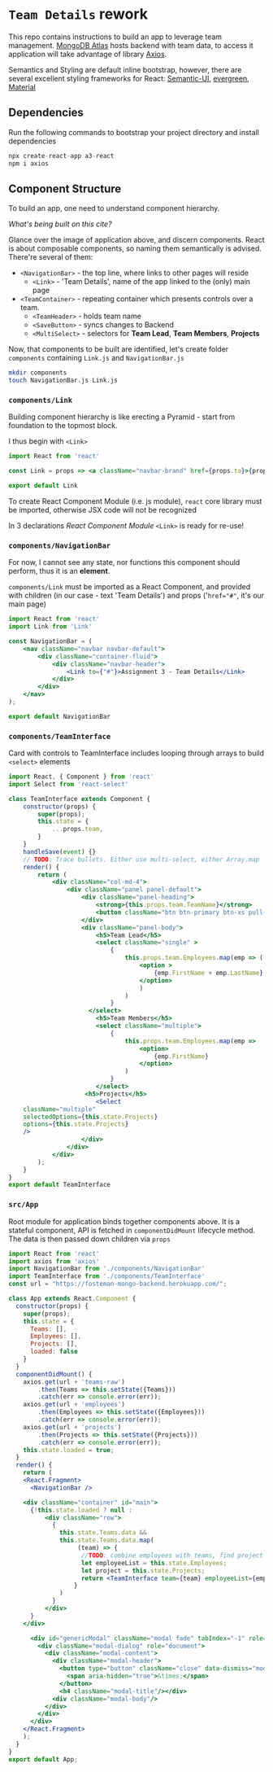 # `Team Details` rework
This repo contains instructions to build an app to leverage team management. [MongoDB Atlas](https://www.mongodb.com/cloud/atlas) hosts backend with team data, to access it application will take advantage of library [Axios](https://www.npmjs.com/package/axios).



Semantics and Styling are default inline bootstrap, however, there are several excellent styling frameworks for React: [Semantic-UI](), [evergreen](), [Material]()

## Dependencies
Run the following commands to bootstrap your project directory and install dependencies
```javascript
npx create-react-app a3-react
npm i axios
```
## Component Structure
To build an app, one need to understand component hierarchy. 

<em>What's being built on this cite? </em>

Glance over the image of application above, and discern components. React is about composable components, so naming them semantically is advised. There're several of them:
- `<NavigationBar>` - the top line, where links to other pages will reside
  - `<Link>` - 'Team Details', name of the app linked to the (only) main page
- `<TeamContainer>` - repeating container which presents controls over a team.
  - `<TeamHeader>` - holds team name
  - `<SaveButton>` - syncs changes to Backend
  - `<MultiSelect>` - selectors for <strong>Team Lead</strong>, <strong>Team Members</strong>, <strong>Projects</strong>
  
Now, that components to be built are identified, let's create folder `components` containing `Link.js` and `NavigationBar.js`
```bash
mkdir components
touch NavigationBar.js Link.js
```
### `components/Link`
Building component hierarchy is like erecting a Pyramid - start from foundation to the topmost block.

I thus begin with `<Link>`
```jsx harmony
import React from 'react'

const Link = props => <a className="navbar-brand" href={props.to}>{props.children}</a>;

export default Link
```
To create React Component Module (i.e. js module), `react` core library must be imported, otherwise JSX code will not be recognized

In 3 declarations <em>React Component Module</em> `<Link>` is ready for re-use!

### `components/NavigationBar`

For now, I cannot see any state, nor functions this component should perform, thus it is an <strong>element</strong>.

`components/Link` must be imported as a React Component, and provided with children (in our case - text 'Team Details') and props ('`href="#"`, it's our main page)

```jsx harmony
import React from 'react'
import Link from 'Link'

const NavigationBar = (
    <nav className="navbar navbar-default">
        <div className="container-fluid">
            <div className="navbar-header">
                <Link to={"#"}>Assignment 3 - Team Details</Link>
            </div>
        </div>
    </nav>
);

export default NavigationBar
```
### `components/TeamInterface`
Card with controls to TeamInterface includes looping through arrays to build `<select>` elements
```jsx harmony
import React, { Component } from 'react'
import Select from 'react-select'

class TeamInterface extends Component {
    constructor(props) {
        super(props);
        this.state = {
            ...props.team,
        }
    }
    handleSave(event) {}
    // TODO: Trace bullets. Either use multi-select, either Array.map
    render() {
        return (
            <div className="col-md-4">
                <div className="panel panel-default">
                    <div className="panel-heading">
                        <strong>{this.props.team.TeamName}</strong>
                        <button className="btn btn-primary btn-xs pull-right" onClick={this.handleSave}>Save</button>
                    </div>
                    <div className="panel-body">
                        <h5>Team Lead</h5>
                        <select className="single" >
                            {
                                this.props.team.Employees.map(emp => (
                                    <option >
                                        {emp.FirstName + emp.LastName}
                                    </option>
                                    )
                                )
                            }
                      </select>
                        <h5>Team Members</h5>
                        <select className="multiple">
                            {
                                this.props.team.Employees.map(emp =>
                                    <option>
                                        {emp.FirstName}
                                    </option>
                                )
                            }
                        </select>
                     <h5>Projects</h5>
                        <Select
    className="multiple"
    selectedOptions={this.state.Projects}
    options={this.state.Projects}
    />
                    </div>
                </div>
            </div>
        );
    }
}
export default TeamInterface
```

### `src/App`
Root module for application binds together components above.
It is a stateful component, API is fetched in `componentDidMount` lifecycle method. The data is then passed down children via `props`
```jsx harmony
import React from 'react'
import axios from 'axios'
import NavigationBar from './components/NavigationBar'
import TeamInterface from './components/TeamInterface'
const url = "https://fosteman-mongo-backend.herokuapp.com/";

class App extends React.Component {
  constructor(props) {
    super(props);
    this.state = {
      Teams: [],
      Employees: [],
      Projects: [],
      loaded: false
    }
  }
  componentDidMount() {
    axios.get(url + 'teams-raw')
        .then(Teams => this.setState({Teams}))
        .catch(err => console.error(err));
    axios.get(url + 'employees')
        .then(Employees => this.setState({Employees}))
        .catch(err => console.error(err));
    axios.get(url + 'projects')
        .then(Projects => this.setState({Projects}))
        .catch(err => console.error(err));
    this.state.loaded = true;
  }
  render() {
    return (
    <React.Fragment>
      <NavigationBar />

    <div className="container" id="main">
      {!this.state.loaded ? null :
          <div className="row">
            {
              this.state.Teams.data &&
              this.state.Teams.data.map(
                   (team) => {
                    //TODO: combine employees with teams, find project
                    let employeeList = this.state.Employees;
                    let project = this.state.Projects;
                    return <TeamInterface team={team} employeeList={employeeList} project={project}/>
                  }
              )
            }
          </div>
      }
    </div>

      <div id="genericModal" className="modal fade" tabIndex="-1" role="dialog">
        <div className="modal-dialog" role="document">
          <div className="modal-content">
            <div className="modal-header">
              <button type="button" className="close" data-dismiss="modal" aria-label="Close">
                <span aria-hidden="true">&times;</span>
              </button>
              <h4 className="modal-title"/></div>
            <div className="modal-body"/>
          </div>
        </div>
      </div>
    </React.Fragment>
    );
  }
}
export default App;
```

